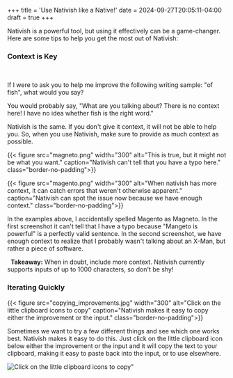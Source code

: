 +++
title = 'Use Nativish like a Native!'
date = 2024-09-27T20:05:11-04:00
draft = true
+++

Nativish is a powerful tool, but using it effectively can be a game-changer. Here are some tips to help you get the most out of Nativish:

### Context is Key
&nbsp;

If I were to ask you to help me improve the following writing sample: "of fish", what would you say?

You would probably say, "What are you talking about? There is no context here! I have no idea whether fish is the right word."

Nativish is the same. If you don't give it context, it will not be able to help you. So, when you use Nativish, make sure to provide as much context as possible.

{{< figure src="magneto.png" width="300" alt="This is true, but it might not be what you want." caption="Nativish can't tell that you have a typo here." class="border-no-padding">}}

{{< figure src="magento.png" width="300" alt="When nativish has more context, it can catch errors that weren't otherwise apparent." caption="Nativish can spot the issue now because we have enough context." class="border-no-padding">}}

In the examples above, I accidentally spelled Magento as Magneto. In the first screenshot it can't tell that I have a typo because "Mangeto is powerful" is a perfectly valid sentence. In the second screenshot, we have enough context to realize that I probably wasn't talking about an X-Man, but rather a piece of software.

&nbsp;
**Takeaway:** When in doubt, include more context. Nativish currently supports inputs of up to 1000 characters, so don't be shy!

### Iterating Quickly

{{< figure src="copying_improvements.jpg" width="300" alt="Click on the little clipboard icons to copy" caption="Nativish makes it easy to copy either the improvement or the input." class="border-no-padding">}}

Sometimes we want to try a few different things and see which one works best. Nativish makes it easy to do this. Just click on the little clipboard icon below either the improvement or the input and it will copy the text to your clipboard, making it easy to paste back into the input, or to use elsewhere.

![Click on the little clipboard icons to copy"](rapid_iteration.gif)
